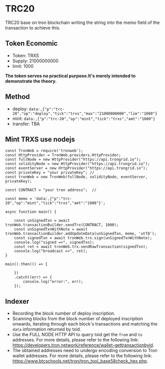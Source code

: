 # TRC20
TRC20 base on tron blockchain writing the string into the memo field of the transaction to achieve this.

## Token Economic
 - Token: TRXS
 - Supply: 21000000000
 - limit: 1000

**The token serves no practical purpose.It's merely intended to demonstrate the theory.**

## Method
 - deploy: `data:,{"p":"trc-20","op":"deploy","tick":"trxs","max":"21000000000","lim":"1000"}`
 - mint: `data:,{"p":"trc-20","op":"mint","tick":"trxs","amt":"1000"}`
 - transfer: TBA

## Mint TRXS use nodejs
```
const TronWeb = require('tronweb');
const HttpProvider = TronWeb.providers.HttpProvider;
const fullNode = new HttpProvider("https://api.trongrid.io");
const solidityNode = new HttpProvider("https://api.trongrid.io");
const eventServer = new HttpProvider("https://api.trongrid.io");
const privateKey = "your privateKey"; //
const tronWeb = new TronWeb(fullNode, solidityNode, eventServer, privateKey);

const CONTRACT = "your tron address";  //

const memo = 'data:,{"p":"trc-20","op":"mint","tick":"trxs","amt":"1000"}';

async function main() {

    const unSignedTxn = await tronWeb.transactionBuilder.sendTrx(CONTRACT, 1000);
    const unSignedTxnWithNote = await tronWeb.transactionBuilder.addUpdateData(unSignedTxn, memo, 'utf8');
    const signedTxn = await tronWeb.trx.sign(unSignedTxnWithNote);
    console.log("signed =>", signedTxn);
    const ret = await tronWeb.trx.sendRawTransaction(signedTxn);
    console.log("broadcast =>", ret);
}

main().then(() => {

    })
    .catch((err) => {
        console.log("error:", err);
    });
```


## Indexer
 - Recording the block number of deploy inscription.
 - Scanning blocks from the block number of deployed inscription onwards, iterating through each block's transactions and matching the `data` information returned by txid.
 - Use the FULL NODE HTTP API to query txid get the `from` and `to` addresses. For more details, please refer to the following link: https://developers.tron.network/reference/wallet-gettransactionbyid.
 - The obtained addresses need to undergo encoding conversion to Tron wallet addresses. For more details, please refer to the following link: https://www.btcschools.net/tron/tron_tool_base58check_hex.php.





